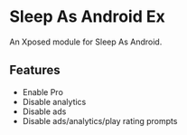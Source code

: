 # Sleep As Android Ex

An Xposed module for Sleep As Android.

## Features

- Enable Pro
- Disable analytics
- Disable ads
- Disable ads/analytics/play rating prompts
